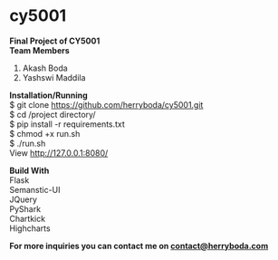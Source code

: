 # cy5001
<b>Final Project of CY5001 </b> </br>
<b> Team Members </b><br>
1. Akash Boda <br>
2. Yashswi Maddila <br>


<b>Installation/Running </b></br>
$ git clone https://github.com/herryboda/cy5001.git </br>
$ cd /project directory/ </br>
$ pip install -r requirements.txt </br>
$ chmod +x run.sh </br>
$ ./run.sh </br>
View http://127.0.0.1:8080/ </br>

<b>Build With</b> </br>
Flask</br>
Semanstic-UI </br>
JQuery </br>
PyShark </br>
Chartkick </br>
Highcharts </br>

<b> For more inquiries you can contact me on contact@herryboda.com </b>
